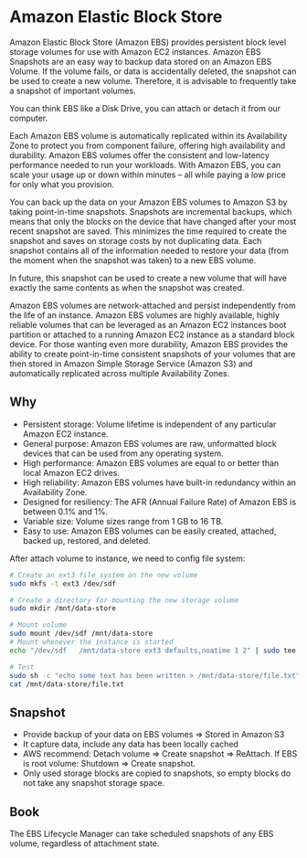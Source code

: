 # Amazon Elastic Block Store

Amazon Elastic Block Store (Amazon EBS) provides persistent block level storage volumes for use with Amazon EC2 instances.
Amazon EBS Snapshots are an easy way to backup data stored on an Amazon EBS Volume. If the volume fails, or data is accidentally deleted, the snapshot can be used to create a new volume. Therefore, it is advisable to frequently take a snapshot of important volumes.

You can think EBS like a Disk Drive, you can attach or detach it from our computer.

Each Amazon EBS volume is automatically replicated within its Availability Zone to protect you from component failure, offering high availability and durability. Amazon EBS volumes offer the consistent and low-latency performance needed to run your workloads. With Amazon EBS, you can scale your usage up or down within minutes – all while paying a low price for only what you provision.

You can back up the data on your Amazon EBS volumes to Amazon S3 by taking point-in-time snapshots. Snapshots are incremental backups, which means that only the blocks on the device that have changed after your most recent snapshot are saved. This minimizes the time required to create the snapshot and saves on storage costs by not duplicating data. Each snapshot contains all of the information needed to restore your data (from the moment when the snapshot was taken) to a new EBS volume.

In future, this snapshot can be used to create a new volume that will have exactly the same contents as when the snapshot was created.

Amazon EBS volumes are network-attached and persist independently from the life of an instance. Amazon EBS volumes are highly available, highly reliable volumes that can be leveraged as an Amazon EC2 instances boot partition or attached to a running Amazon EC2 instance as a standard block device.
For those wanting even more durability, Amazon EBS provides the ability to create point-in-time consistent snapshots of your volumes that are then stored in Amazon Simple Storage Service (Amazon S3) and automatically replicated across multiple Availability Zones.

## Why
* Persistent storage: Volume lifetime is independent of any particular Amazon EC2 instance.
* General purpose: Amazon EBS volumes are raw, unformatted block devices that can be used from any operating system.
* High performance: Amazon EBS volumes are equal to or better than local Amazon EC2 drives.
* High reliability: Amazon EBS volumes have built-in redundancy within an Availability Zone.
* Designed for resiliency: The AFR (Annual Failure Rate) of Amazon EBS is between 0.1% and 1%.
* Variable size: Volume sizes range from 1 GB to 16 TB.
* Easy to use: Amazon EBS volumes can be easily created, attached, backed up, restored, and deleted.


After attach volume to instance, we need to config file system:
```sh
# Create an ext3 file system on the new volume
sudo mkfs -t ext3 /dev/sdf

# Create a directory for mounting the new storage volume
sudo mkdir /mnt/data-store

# Mount volume
sudo mount /dev/sdf /mnt/data-store
# Mount whenever the instance is started
echo "/dev/sdf   /mnt/data-store ext3 defaults,noatime 1 2" | sudo tee -a /etc/fstab

# Test
sudo sh -c "echo some text has been written > /mnt/data-store/file.txt"
cat /mnt/data-store/file.txt
```

## Snapshot
- Provide backup of your data on EBS volumes => Stored in Amazon S3
- It capture data, include any data has been locally cached
- AWS recommend: Detach volume => Create snapshot => ReAttach. If EBS is
    root volume: Shutdown => Create snapshot.
- Only used storage blocks are copied to snapshots, so empty blocks do not take any snapshot storage space.


## Book
The EBS Lifecycle Manager can take scheduled snapshots of any EBS volume, regardless of attachment state.
